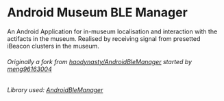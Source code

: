 
# Android Museum BLE Manager

An Android Application for in-museum localisation and interaction with the actifacts in the museum. Realised by receiving signal from presetted iBeacon clusters in the museum. 

###### Originally a fork from [haodynasty/AndroidBleManager](https://github.com/haodynasty/AndroidBleManager) started by [meng96163004](https://github.com/meng96163004)
###### Library used: [AndroidBleManager](https://github.com/haodynasty/AndroidBleManager)
